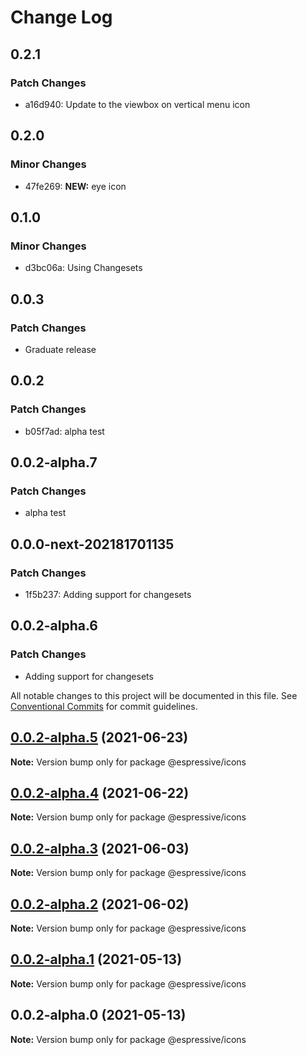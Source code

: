 # Change Log

## 0.2.1

### Patch Changes

- a16d940: Update to the viewbox on vertical menu icon

## 0.2.0

### Minor Changes

- 47fe269: **NEW:** eye icon

## 0.1.0

### Minor Changes

- d3bc06a: Using Changesets

## 0.0.3

### Patch Changes

- Graduate release

## 0.0.2

### Patch Changes

- b05f7ad: alpha test

## 0.0.2-alpha.7

### Patch Changes

- alpha test

## 0.0.0-next-202181701135

### Patch Changes

- 1f5b237: Adding support for changesets

## 0.0.2-alpha.6

### Patch Changes

- Adding support for changesets

All notable changes to this project will be documented in this file.
See [Conventional Commits](https://conventionalcommits.org) for commit guidelines.

## [0.0.2-alpha.5](https://github.com/Espressive/cascara/compare/@espressive/icons@0.0.2-alpha.4...@espressive/icons@0.0.2-alpha.5) (2021-06-23)

**Note:** Version bump only for package @espressive/icons

## [0.0.2-alpha.4](https://github.com/Espressive/cascara/compare/@espressive/icons@0.0.2-alpha.3...@espressive/icons@0.0.2-alpha.4) (2021-06-22)

**Note:** Version bump only for package @espressive/icons

## [0.0.2-alpha.3](https://github.com/Espressive/cascara/compare/@espressive/icons@0.0.2-alpha.2...@espressive/icons@0.0.2-alpha.3) (2021-06-03)

**Note:** Version bump only for package @espressive/icons

## [0.0.2-alpha.2](https://github.com/Espressive/cascara/compare/@espressive/icons@0.0.2-alpha.1...@espressive/icons@0.0.2-alpha.2) (2021-06-02)

**Note:** Version bump only for package @espressive/icons

## [0.0.2-alpha.1](https://github.com/Espressive/cascara/compare/@espressive/icons@0.0.2-alpha.0...@espressive/icons@0.0.2-alpha.1) (2021-05-13)

**Note:** Version bump only for package @espressive/icons

## 0.0.2-alpha.0 (2021-05-13)

**Note:** Version bump only for package @espressive/icons
